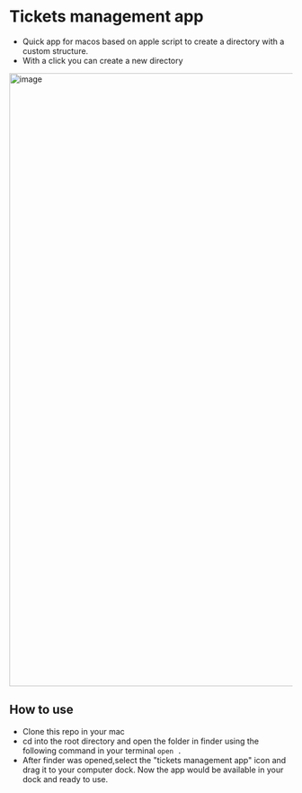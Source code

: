 # Tickets management app

- Quick app for macos based on apple script to create a directory with a custom structure.
- With a click you can create a new directory

<img width="1091" alt="image" src="https://github.com/ccdaniele/newdirapp/assets/66277852/4c42c22e-ad7b-4906-b60b-160c8a4c7733">

## How to use

- Clone this repo in your mac
- cd into the root directory and open the folder in finder using the following command in your terminal ``` open . ```
- After finder was opened,select the "tickets management app" icon and drag it to your computer dock. Now the app would be available in your dock and ready to use. 

  

